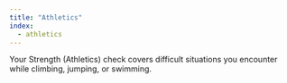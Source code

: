 ```yaml
---
title: "Athletics"
index:
  - athletics
---
```

Your Strength (Athletics) check covers difficult situations you encounter while climbing, jumping, or swimming.
